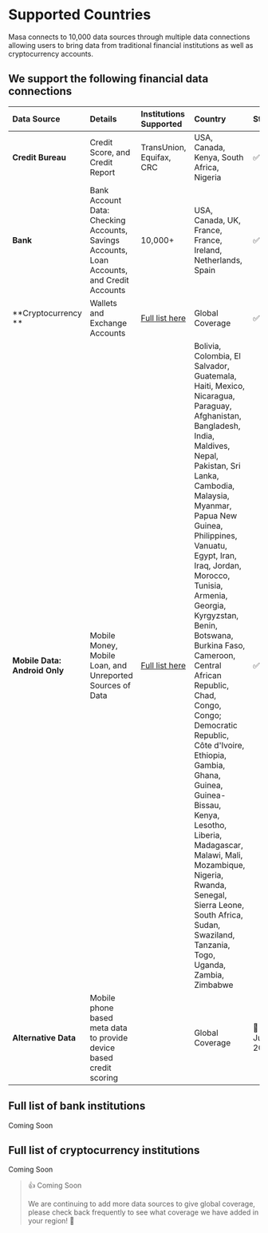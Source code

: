 # Supported Countries

Masa connects to 10,000 data sources through multiple data connections allowing users to bring data from traditional financial institutions as well as cryptocurrency accounts.

## We support the following financial data connections

| Data Source                   | Details                                                                                    | Institutions Supported                                                              | Country                                                                                                                                                                                                                                                                                                                                                                                                                                                                                                                                                                                                                                                         | Status       |
| :---------------------------- | :----------------------------------------------------------------------------------------- | :---------------------------------------------------------------------------------- | :-------------------------------------------------------------------------------------------------------------------------------------------------------------------------------------------------------------------------------------------------------------------------------------------------------------------------------------------------------------------------------------------------------------------------------------------------------------------------------------------------------------------------------------------------------------------------------------------------------------------------------------------------------------- | :----------- |
| **Credit Bureau**             | Credit Score, and Credit Report                                                            | TransUnion, Equifax, CRC                                                            | USA, Canada, Kenya, South Africa, Nigeria                                                                                                                                                                                                                                                                                                                                                                                                                                                                                                                                                                                                                       | ✅ Live       |
| **Bank**                      | Bank Account Data: Checking Accounts, Savings Accounts, Loan Accounts, and Credit Accounts | 10,000+                                                                             | USA, Canada, UK, France, France, Ireland, Netherlands, Spain                                                                                                                                                                                                                                                                                                                                                                                                                                                                                                                                                                                                    | ✅ Live       |
| **Cryptocurrency **           | Wallets and Exchange Accounts                                                              | [Full list here](https://developers.masa.finance/docs/cryptocurrency-integrations)  | Global Coverage                                                                                                                                                                                                                                                                                                                                                                                                                                                                                                                                                                                                                                                 | ✅ Live       |
| **Mobile Data: Android Only** | Mobile Money, Mobile Loan, and Unreported Sources of Data                                  | [Full list here](https://developers.api.pngme.com/reference/supported-institutions) | Bolivia, Colombia, El Salvador, Guatemala, Haiti, Mexico, Nicaragua, Paraguay, Afghanistan, Bangladesh, India, Maldives, Nepal, Pakistan, Sri Lanka, Cambodia, Malaysia, Myanmar, Papua New Guinea, Philippines, Vanuatu, Egypt, Iran, Iraq, Jordan, Morocco, Tunisia, Armenia, Georgia, Kyrgyzstan, Benin, Botswana, Burkina Faso, Cameroon, Central African Republic, Chad, Congo, Congo; Democratic Republic, Côte d'Ivoire, Ethiopia, Gambia, Ghana, Guinea, Guinea-Bissau, Kenya, Lesotho, Liberia, Madagascar, Malawi, Mali, Mozambique, Nigeria, Rwanda, Senegal, Sierra Leone, South Africa, Sudan, Swaziland, Tanzania, Togo, Uganda, Zambia, Zimbabwe | ✅ Live       |
| **Alternative Data**          | Mobile phone based meta data to provide device based credit scoring                        |                                                                                     | Global Coverage                                                                                                                                                                                                                                                                                                                                                                                                                                                                                                                                                                                                                                                 | 🚨 June 2022 |

## Full list of bank institutions

Coming Soon

## Full list of cryptocurrency institutions

Coming Soon

> 👍 Coming Soon
>
> We are continuing to add more data sources to give global coverage, please check back frequently to see what coverage we have added in your region! 🎯
